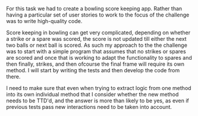For this task we had to create a bowling score keeping app. Rather than having a particular set of user stories to work to the focus of the challenge was to write high-quality code.

Score keeping in bowling can get very complicated, depending on whether a strike or a spare was scored,  the score is not updated till either the next two balls or next ball is scored. As such my approach to the the challenge was to start with a simple program that assumes that no strikes or spares are scored and once that is working to adapt the functionality to spares and then finally, strikes, and then ofcourse the final frame will require its own method. I will start by writing the tests and then develop the code from there.  

I need to make sure that even when trying to extract logic from one method into its own individual method that I consider whether the new method needs to be TTD'd, and the answer is more than likely to be yes, as even if previous tests pass new interactions need to be taken into account.
